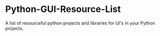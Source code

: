 # Python-GUI-Resource-List
A list of resourceful python projects and libraries for UI's in your Python projects.
